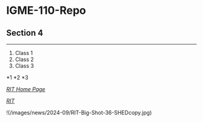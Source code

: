 # IGME-110-Repo
## Section 4

---

1. Class 1
2. Class 2
3. Class 3

*1
*2
*3

*[RIT Home Page](https://www.rit.edu/)*

*[RIT <Home Page>](https://www.rit.edu/)*

!(/images/news/2024-09/RIT-Big-Shot-36-SHEDcopy.jpg)
